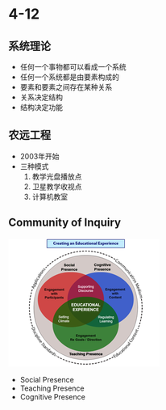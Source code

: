 # 4-12

## 系统理论

- 任何一个事物都可以看成一个系统
- 任何一个系统都是由要素构成的
- 要素和要素之间存在某种关系
- 关系决定结构
- 结构决定功能



## 农远工程

- 2003年开始
- 三种模式
  1. 教学光盘播放点
  2. 卫星教学收视点
  3. 计算机教室

## Community of Inquiry
![Community Of Inquiry](./images/COI-ANIMsmall.png)
- Social Presence
- Teaching Presence
- Cognitive Presence
